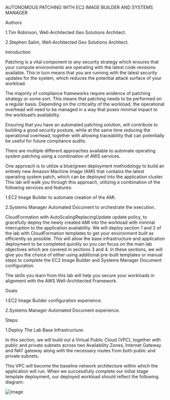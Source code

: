 AUTONOMOUS PATCHING WITH EC2 IMAGE BUILDER AND SYSTEMS MANAGER

Authors

1.Tim Robinson, Well-Architected Geo Solutions Architect.

2.Stephen Salim, Well-Architected Geo Solutions Architect.

Introduction

Patching is a vital component to any security strategy which ensures that your compute environments are operating with the latest code revisions available. This in turn means that you are running with the latest security updates for the system, which reduces the potential attack surface of your workload.

The majority of compliance frameworks require evidence of patching strategy or some sort. This means that patching needs to be performed on a regular basis. Depending on the criticality of the workload, the operational overhead will need to be managed in a way that poses minimal impact to the workload’s availability.

Ensuring that you have an automated patching solution, will contribute to building a good security posture, while at the same time reducing the operational overhead, together with allowing traceability that can potentially be useful for future compliance audits.

There are multiple different approaches available to automate operating system patching using a combination of AWS services.

One approach is to utilize a blue/green deployment methodology to build an entirely new Amazon Machine Image (AMI) that contains the latest operating system patch, which can be deployed into the application cluster. This lab will walk you through this approach, utilizing a combination of the following services and features:

1.EC2 Image Builder to automate creation of the AMI.

2.Systems Manager Automated Document to orchestrate the execution.

CloudFormation with AutoScalingReplacingUpdate update policy, to gracefully deploy the newly created AMI into the workload with minimal interruption to the application availability.
We will deploy section 1 and 2 of the lab with CloudFormation templates to get your environment built as efficiently as possible. This will allow the base infrastructure and application deployment to be completed quickly so you can focus on the main lab objectives which are covered in sections 3 and 4. In these sections, we will give you the choice of either using additional pre-built templates or manual steps to complete the EC2 Image Builder and Systems Manager Document configuration.

The skills you learn from this lab will help you secure your workloads in alignment with the AWS Well-Architected Framework.

Goals

1.EC2 Image Builder configuration experience.

2.Systems Manager Automated Document experience.

Steps:

1.Deploy The Lab Base Infrastructure:

In this section, we will build out a Virtual Public Cloud (VPC), together with public and private subnets across two Availability Zones, Internet Gateway and NAT gateway along with the necessary routes from both public and private subnets.

This VPC will become the baseline network architecture within which the application will run. When we successfully complete our initial stage template deployment, our deployed workload should reflect the following diagram:

![image](https://github.com/pradeepyedam/PATCHING-WITH-EC2-IMAGE-BUILDER-AND-SYSTEMS-MANAGER/assets/134625420/e2621207-7238-47b1-ac56-0dbdbdddb896)

